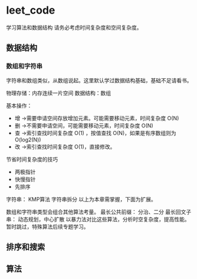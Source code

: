 # leet_code
学习算法和数据结构
请务必考虑时间复杂度和空间复杂度。
## 数据结构
### 数组和字符串
字符串和数组类似，从数组说起。这里默认学过数据结构基础，基础不足请看书。

物理存储：内存连续一片空间
数据结构：数组

基本操作：
* 增 ->需要申请空间存放增加元素。可能需要移动元素，时间复杂度 O(N)
* 删 ->不需要申请空间，可能需要移动元素，时间复杂度 O(N)
* 查 ->索引查找时间复杂度 O(1) ，按值查找 O(N)，如果是有序数组则为 O(log2(N))
* 改 ->索引查找时间复杂度 O(1)，直接修改。

节省时间复杂度的技巧
* 两极指针
* 快慢指针
* 先排序

字符串：
KMP算法
字符串拆分
以上为本章需掌握，下面为扩展。


数组和字符串类型会组合其他算法考量。
最长公共前缀：
分治、二分
最长回文子串：
动态规划，中心扩散
以暴力法对比这些算法，分析时空复杂度，提高性能。
暂时跳过，特殊算法后续专题学习。

## 排序和搜索

## 算法